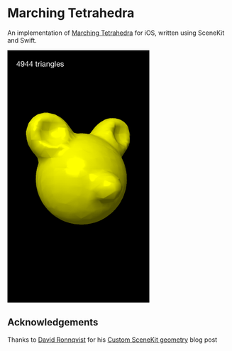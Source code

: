 # Marching Tetrahedra

An implementation of [Marching Tetrahedra][1] for iOS, written using SceneKit and Swift.

<img src="screenshot.png" width="320" height="568"></img>

## Acknowledgements

Thanks to [David Ronnqvist][2] for his [Custom SceneKit geometry][3] blog post

[1]: http://en.wikipedia.org/wiki/Marching_tetrahedra
[2]: https://twitter.com/davidronnqvist
[3]: http://ronnqvi.st/custom-scenekit-geometry/